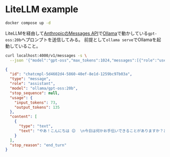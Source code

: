 # LiteLLM example

```bash
docker compose up -d
```

LiteLLMを経由して[AnthropicのMessages API](https://docs.anthropic.com/en/api/messages)で[Ollama](https://ollama.com/)で動かしている`gpt-oss:20b`へプロンプトを送信してみる。
前提として`ollama serve`でOllamaを起動していること。

```bash
curl localhost:4000/v1/messages -s \
  --json '{"model":"gpt-oss","max_tokens":1024,"messages":[{"role":"user","content":"やあ"}]}' | jq
```

```json
{
  "id": "chatcmpl-5d4602d4-5860-40ef-8e1d-1259bc97b03a",
  "type": "message",
  "role": "assistant",
  "model": "ollama/gpt-oss:20b",
  "stop_sequence": null,
  "usage": {
    "input_tokens": 73,
    "output_tokens": 135
  },
  "content": [
    {
      "type": "text",
      "text": "やあ！こんにちは 😊  \n今日は何かお手伝いできることがありますか？どんな話題でも大丈夫ですよ！"
    }
  ],
  "stop_reason": "end_turn"
}
```


